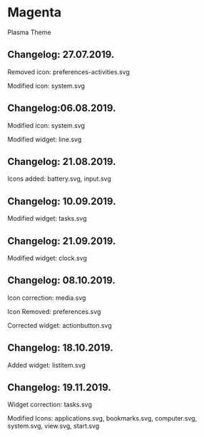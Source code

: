 # Magenta
Plasma Theme

Changelog: 27.07.2019.
----------------------

Removed icon: preferences-activities.svg

Modified icon: system.svg

Changelog:06.08.2019.
--------------------

Modified icon: system.svg

Modified widget: line.svg

Changelog: 21.08.2019.
----------------------

Icons added: battery.svg, input.svg

Changelog: 10.09.2019.
----------------------

Modified widget: tasks.svg

Changelog: 21.09.2019.
---------------------

Modified widget: clock.svg

Changelog: 08.10.2019.
----------------------

Icon correction: media.svg

Icon Removed: preferences.svg

Corrected widget: actionbutton.svg

Changelog: 18.10.2019.
----------------------

Added widget: listitem.svg

Changelog: 19.11.2019.
----------------------

Widget correction: tasks.svg

Modified Icons: applications.svg, bookmarks.svg, computer.svg, system.svg, view.svg, start.svg

